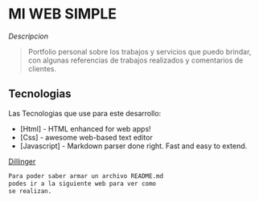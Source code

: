 # MI WEB SIMPLE

_Descripcion_

> Portfolio personal sobre los trabajos y servicios
> que puedo brindar, con algunas referencias
> de trabajos realizados y comentarios de clientes.

## Tecnologias

Las Tecnologias que use para este desarrollo:

- [Html] - HTML enhanced for web apps!
- [Css] - awesome web-based text editor
- [Javascript] - Markdown parser done right. Fast and easy to extend.


[Dillinger](https://dillinger.io/)
```sh
Para poder saber armar un archivo README.md 
podes ir a la siguiente web para ver como
se realizan.
```


